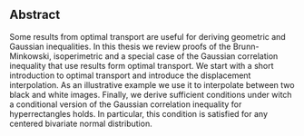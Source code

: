 ## Abstract
Some results from optimal transport are useful for deriving geometric and Gaussian inequalities. In this thesis we review proofs of the Brunn-Minkowski, isoperimetric and a special case of the Gaussian correlation inequality that use results form optimal transport. We start with a short introduction to optimal transport and introduce the displacement interpolation. As an illustrative example we use it to interpolate between two black and white images. Finally, we derive sufficient conditions under witch a conditional version of the Gaussian correlation inequality for hyperrectangles holds. In particular, this condition is satisfied for any centered bivariate normal distribution.  

